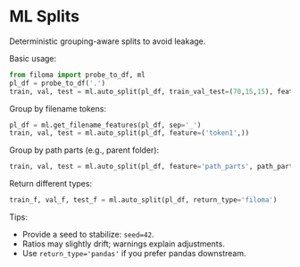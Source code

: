 # ML Splits

Deterministic grouping-aware splits to avoid leakage.

Basic usage:
```python
from filoma import probe_to_df, ml
pl_df = probe_to_df('.')
train, val, test = ml.auto_split(pl_df, train_val_test=(70,15,15), feature='path_parts')
```

Group by filename tokens:
```python
pl_df = ml.get_filename_features(pl_df, sep='_')
train, val, test = ml.auto_split(pl_df, feature=('token1',))
```

Group by path parts (e.g., parent folder):
```python
train, val, test = ml.auto_split(pl_df, feature='path_parts', path_parts=(-2,))
```

Return different types:
```python
train_f, val_f, test_f = ml.auto_split(pl_df, return_type='filoma')
```

Tips:
- Provide a seed to stabilize: `seed=42`.
- Ratios may slightly drift; warnings explain adjustments.
- Use `return_type='pandas'` if you prefer pandas downstream.
